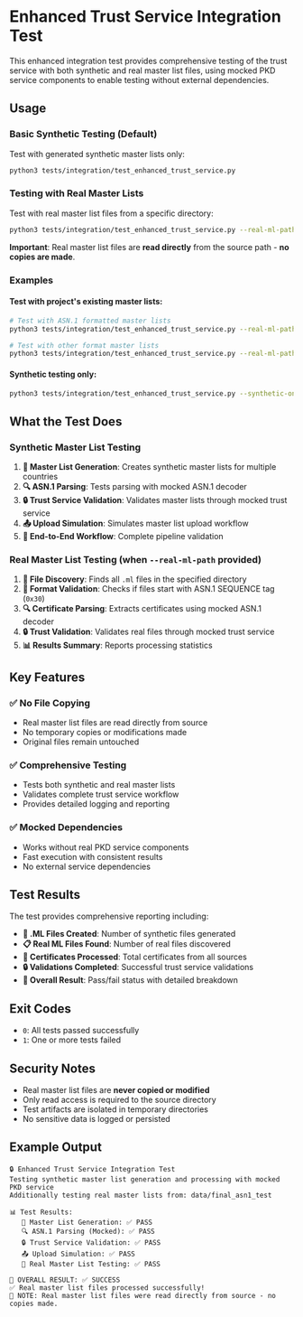 # Enhanced Trust Service Integration Test

This enhanced integration test provides comprehensive testing of the trust service with both synthetic and real master list files, using mocked PKD service components to enable testing without external dependencies.

## Usage

### Basic Synthetic Testing (Default)
Test with generated synthetic master lists only:
```bash
python3 tests/integration/test_enhanced_trust_service.py
```

### Testing with Real Master Lists
Test with real master list files from a specific directory:
```bash
python3 tests/integration/test_enhanced_trust_service.py --real-ml-path /path/to/masterlist/directory
```

**Important**: Real master list files are **read directly** from the source path - **no copies are made**.

### Examples

#### Test with project's existing master lists:
```bash
# Test with ASN.1 formatted master lists
python3 tests/integration/test_enhanced_trust_service.py --real-ml-path data/final_asn1_test

# Test with other format master lists  
python3 tests/integration/test_enhanced_trust_service.py --real-ml-path data/ml_test_new
```

#### Synthetic testing only:
```bash
python3 tests/integration/test_enhanced_trust_service.py --synthetic-only
```

## What the Test Does

### Synthetic Master List Testing
1. **🧪 Master List Generation**: Creates synthetic master lists for multiple countries
2. **🔍 ASN.1 Parsing**: Tests parsing with mocked ASN.1 decoder  
3. **🔒 Trust Service Validation**: Validates master lists through mocked trust service
4. **📤 Upload Simulation**: Simulates master list upload workflow
5. **🎯 End-to-End Workflow**: Complete pipeline validation

### Real Master List Testing (when `--real-ml-path` provided)
1. **📁 File Discovery**: Finds all `.ml` files in the specified directory
2. **📄 Format Validation**: Checks if files start with ASN.1 SEQUENCE tag (`0x30`)
3. **🔍 Certificate Parsing**: Extracts certificates using mocked ASN.1 decoder
4. **🔒 Trust Validation**: Validates real files through mocked trust service
5. **📊 Results Summary**: Reports processing statistics

## Key Features

### ✅ **No File Copying**
- Real master list files are read directly from source
- No temporary copies or modifications made
- Original files remain untouched

### ✅ **Comprehensive Testing**
- Tests both synthetic and real master lists
- Validates complete trust service workflow
- Provides detailed logging and reporting

### ✅ **Mocked Dependencies**
- Works without real PKD service components
- Fast execution with consistent results
- No external service dependencies

## Test Results

The test provides comprehensive reporting including:

- **📄 .ML Files Created**: Number of synthetic files generated
- **📋 Real ML Files Found**: Number of real files discovered
- **📜 Certificates Processed**: Total certificates from all sources
- **🔒 Validations Completed**: Successful trust service validations
- **🎯 Overall Result**: Pass/fail status with detailed breakdown

## Exit Codes

- `0`: All tests passed successfully
- `1`: One or more tests failed

## Security Notes

- Real master list files are **never copied or modified**
- Only read access is required to the source directory
- Test artifacts are isolated in temporary directories
- No sensitive data is logged or persisted

## Example Output

```
🔒 Enhanced Trust Service Integration Test
Testing synthetic master list generation and processing with mocked PKD service
Additionally testing real master lists from: data/final_asn1_test

📊 Test Results:
   🧪 Master List Generation: ✅ PASS
   🔍 ASN.1 Parsing (Mocked): ✅ PASS  
   🔒 Trust Service Validation: ✅ PASS
   📤 Upload Simulation: ✅ PASS
   🧪 Real Master List Testing: ✅ PASS

🎯 OVERALL RESULT: ✅ SUCCESS
✅ Real master list files processed successfully!
📝 NOTE: Real master list files were read directly from source - no copies made.
```